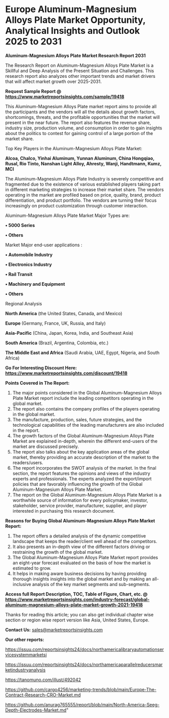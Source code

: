 # Europe Aluminum-Magnesium Alloys Plate Market Opportunity, Analytical Insights and Outlook 2025 to 2031

<strong>Aluminum-Magnesium Alloys Plate Market Research Report 2031</strong>

The Research Report on Aluminum-Magnesium Alloys Plate Market is a Skillful and Deep Analysis of the Present Situation and Challenges. This research report also analyzes other important trends and market drivers that will affect market growth over 2025-2031.

<strong>Request Sample Report @ <a href=https://www.marketreportsinsights.com/sample/19418>https://www.marketreportsinsights.com/sample/19418</a></strong>

This Aluminum-Magnesium Alloys Plate market report aims to provide all the participants and the vendors will all the details about growth factors, shortcomings, threats, and the profitable opportunities that the market will present in the near future. The report also features the revenue share, industry size, production volume, and consumption in order to gain insights about the politics to contest for gaining control of a large portion of the market share.

Top Key Players in the Aluminum-Magnesium Alloys Plate Market:

<strong>Alcoa, Chalco, Yinhai Aluminum, Yunnan Aluminum, China Hongqiao, Rusal, Rio Tinto, Nanshan Light Alloy, Ahresty, Wanji, Handtmann, Kumz, MCI</strong>

The Aluminum-Magnesium Alloys Plate Industry is severely competitive and fragmented due to the existence of various established players taking part in different marketing strategies to increase their market share. The vendors operating in the market are profiled based on price, quality, brand, product differentiation, and product portfolio. The vendors are turning their focus increasingly on product customization through customer interaction.

Aluminum-Magnesium Alloys Plate Market Major Types are:

<strong>• 5000 Series

• Others</strong>

Market Major end-user applications :

<strong>• Automobile Industry

• Electronics Industry

• Rail Transit

• Machinery and Equipment

• Others</strong>

Regional Analysis

</u><strong><b>North America</b></strong> (the United States, Canada, and Mexico)

<strong><b>Europe </b></strong>(Germany, France, UK, Russia, and Italy)

<strong><b>Asia-Pacific</b></strong> (China, Japan, Korea, India, and Southeast Asia)

<strong><b>South America</b></strong> (Brazil, Argentina, Colombia, etc.)

<strong><b>The Middle East and Africa</b></strong> (Saudi Arabia, UAE, Egypt, Nigeria, and South Africa)

<strong>Go For Interesting Discount Here: <a href=https://www.marketreportsinsights.com/discount/19418>https://www.marketreportsinsights.com/discount/19418</a></strong>

<strong>Points Covered in The Report:</strong>
<ol>
  <li>The major points considered in the Global Aluminum-Magnesium Alloys Plate Market report include the leading competitors operating in the global market.</li>
  <li>The report also contains the company profiles of the players operating in the global market.</li>
  <li>The manufacture, production, sales, future strategies, and the technological capabilities of the leading manufacturers are also included in the report.</li>
  <li>The growth factors of the Global Aluminum-Magnesium Alloys Plate Market are explained in-depth, wherein the different end-users of the market are discussed precisely.</li>
  <li>The report also talks about the key application areas of the global market, thereby providing an accurate description of the market to the readers/users.</li>
  <li>The report incorporates the SWOT analysis of the market. In the final section, the report features the opinions and views of the industry experts and professionals. The experts analyzed the export/import policies that are favorably influencing the growth of the Global Aluminum-Magnesium Alloys Plate Market.</li>
  <li>The report on the Global Aluminum-Magnesium Alloys Plate Market is a worthwhile source of information for every policymaker, investor, stakeholder, service provider, manufacturer, supplier, and player interested in purchasing this research document.</li>
</ol>
<strong>Reasons for Buying Global Aluminum-Magnesium Alloys Plate Market Report:</strong>

<ol>
  <li>The report offers a detailed analysis of the dynamic competitive landscape that keeps the reader/client well ahead of the competitors.</li>
  <li>It also presents an in-depth view of the different factors driving or restraining the growth of the global market.</li>
  <li>The Global Aluminum-Magnesium Alloys Plate Market report provides an eight-year forecast evaluated on the basis of how the market is estimated to grow.</li>
  <li>It helps in making aware business decisions by having providing thorough insights insights into the global market and by making an all-inclusive analysis of the key market segments and sub-segments.</li>
</ol>
<strong>Access full Report Description, TOC, Table of Figure, Chart, etc. @ <a href=https://www.marketreportsinsights.com/industry-forecast/global-aluminum-magnesium-alloys-plate-market-growth-2021-19418>https://www.marketreportsinsights.com/industry-forecast/global-aluminum-magnesium-alloys-plate-market-growth-2021-19418</a></strong>


Thanks for reading this article; you can also get individual chapter wise section or region wise report version like Asia, United States, Europe.

<strong>Contact Us:</strong>
sales@marketreportsinsights.com

<strong>Our other reports:</strong>

<a href=https://issuu.com/reportsinsights24/docs/northamericalibraryautomationservicesystemmarketsi>https://issuu.com/reportsinsights24/docs/northamericalibraryautomationservicesystemmarketsi</a>

<a href=https://issuu.com/reportsinsights24/docs/northamericaparallelreducersmarketindustryanalysis>https://issuu.com/reportsinsights24/docs/northamericaparallelreducersmarketindustryanalysis</a>

<a href=https://tanomuno.com/illust/492042>https://tanomuno.com/illust/492042</a>

<a href=https://github.com/cargo4256/marketing-trends/blob/main/Europe-The-Contract-Research-CRO-Market.md>https://github.com/cargo4256/marketing-trends/blob/main/Europe-The-Contract-Research-CRO-Market.md</a>

<a href=https://github.com/anurag765555/report/blob/main/North-America-Seeg-Depth-Electrodes-Market.md>https://github.com/anurag765555/report/blob/main/North-America-Seeg-Depth-Electrodes-Market.md</a>"
